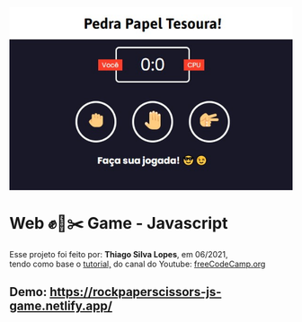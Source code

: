 <!---->
<div align="center">
<img src="./ReadMeFiles/app.jpg" align="center">
</div>

# Web ✊📃✂️ Game - Javascript

<p>Esse projeto foi feito por: <strong>Thiago Silva Lopes</strong>, em 06/2021,</br>
tendo como base o <a href="https://www.youtube.com/watch?v=jaVNP3nIAv0" target="_blank">tutorial,</a>
do canal do Youtube: <a href="https://www.youtube.com/channel/UC8butISFwT-Wl7EV0hUK0BQ" target="_blank">
freeCodeCamp.org</a></p>

## Demo: https://rockpaperscissors-js-game.netlify.app/

